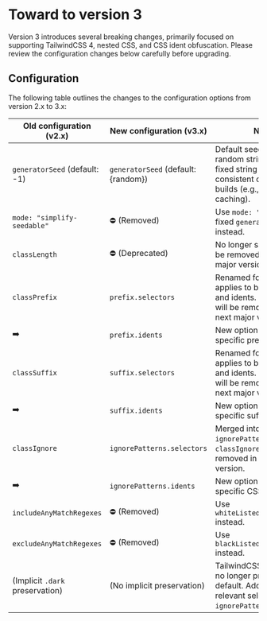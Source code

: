 # Toward to version 3

Version 3 introduces several breaking changes, primarily focused on supporting TailwindCSS 4, nested CSS, and CSS ident obfuscation. Please review the configuration changes below carefully before upgrading.

## Configuration

The following table outlines the changes to the configuration options from version 2.x to 3.x:

| Old configuration (v2.x)       | New configuration (v3.x)             | Notes                                                                                                                               |
| ------------------------------ | ------------------------------------ | ----------------------------------------------------------------------------------------------------------------------------------- |
| `generatorSeed` (default: -1)  | `generatorSeed` (default: {random})  | Default seed is now a random string. Provide a fixed string if you need consistent output across builds (e.g., for CDN caching). |
| `mode: "simplify-seedable"`    | ⛔ (Removed)                         | Use `mode: "random"` with a fixed `generatorSeed` instead.                                                                          |
| `classLength`                  | ⛔ (Deprecated)                      | No longer supported. Will be removed in the next major version.                               |
| `classPrefix`                  | `prefix.selectors`                | Renamed for clarity, now applies to both selectors and idents. `classPrefix` will be removed in the next major version.             |
| ➡️                             | `prefix.idents`              | New option to add specific prefix idents|
| `classSuffix`                  | `suffix.selectors`                | Renamed for clarity, now applies to both selectors and idents. `classSuffix` will be removed in the next major version.             |
| ➡️                             | `suffix.idents`              | New option to add specific suffix idents|
| `classIgnore`                  | `ignorePatterns.selectors` | Merged into the new `ignorePatterns` object. `classIgnore` will be removed in the next major version.                               |
| ➡️                             | `ignorePatterns.idents`              | New option to ignore specific CSS idents|
| `includeAnyMatchRegexes`       | ⛔ (Removed)                         | Use `whiteListedFolderPaths` instead.                                                                                               |
| `excludeAnyMatchRegexes`       | ⛔ (Removed)                         | Use `blackListedFolderPaths` instead.                                                                                               |
| (Implicit `.dark` preservation)| (No implicit preservation)           | TailwindCSS `.dark` class is no longer preserved by default. Add `.dark` or relevant selectors to `ignorePatterns.selectors`.       |
